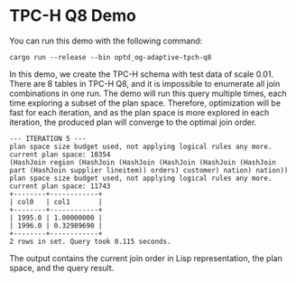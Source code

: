 # TPC-H Q8 Demo


You can run this demo with the following command:

```shell
cargo run --release --bin optd_og-adaptive-tpch-q8
```

In this demo, we create the TPC-H schema with test data of scale 0.01. There are 8 tables in TPC-H Q8, and it is impossible to enumerate all join combinations in one run. The demo will run this query multiple times, each time exploring a subset of the plan space. Therefore, optimization will be fast for each iteration, and as the plan space is more explored in each iteration, the produced plan will converge to the optimal join order.

```plain
--- ITERATION 5 ---
plan space size budget used, not applying logical rules any more. current plan space: 10354
(HashJoin region (HashJoin (HashJoin (HashJoin (HashJoin (HashJoin part (HashJoin supplier lineitem)) orders) customer) nation) nation))
plan space size budget used, not applying logical rules any more. current plan space: 11743
+--------+------------+
| col0   | col1       |
+--------+------------+
| 1995.0 | 1.00000000 |
| 1996.0 | 0.32989690 |
+--------+------------+
2 rows in set. Query took 0.115 seconds.
```

The output contains the current join order in Lisp representation, the plan space, and the query result.
